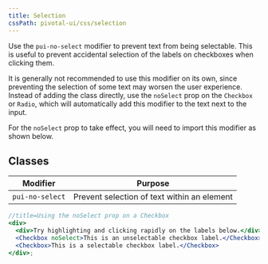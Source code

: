 ```yaml
---
title: Selection
cssPath: pivotal-ui/css/selection
---
```


Use the `pui-no-select` modifier to prevent text from being selectable. This is useful to prevent accidental selection of the labels on checkboxes when clicking them.

It is generally not recommended to use this modifier on its own, since preventing the selection of some text may worsen the user experience. Instead of adding the class directly, use the `noSelect` prop on the `Checkbox` or `Radio`, which will automatically add this modifier to the text next to the input.

For the `noSelect` prop to take effect, you will need to import this modifier as shown below.

## Classes

Modifier | Purpose
---------|--------
`pui-no-select` | Prevent selection of text within an element

```jsx
//title=Using the noSelect prop on a Checkbox
<div>
  <div>Try highlighting and clicking rapidly on the labels below.</div>
  <Checkbox noSelect>This is an unselectable checkbox label.</Checkbox>
  <Checkbox>This is a selectable checkbox label.</Checkbox>
</div>;
```